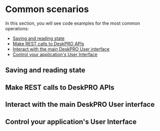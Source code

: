 # Common scenarios

In this section, you will see code examples for the most common operations:

- [Saving and reading state](#saving-and-reading-state)
- [Make REST calls to DeskPRO APIs](#make-rest-calls-to-deskpro-apis)
- [Interact with the main DeskPRO User interface](#interact-with-the-main-deskpro-user-interface)
- [Control your application's User Interface](#control-your-applications-user-interface)

## Saving and reading state

## Make REST calls to DeskPRO APIs

## Interact with the main DeskPRO User interface

## Control your application's User Interface